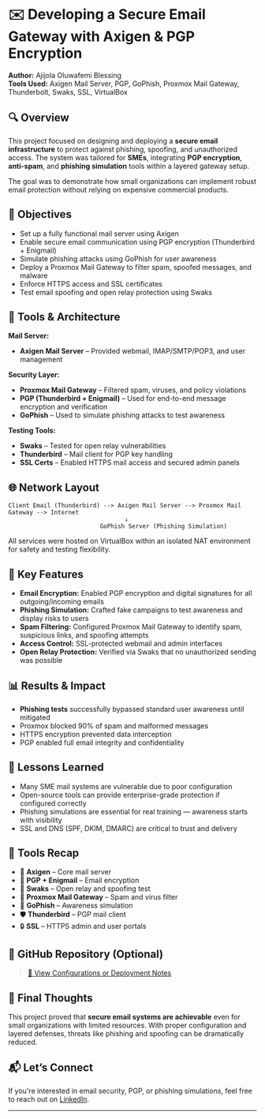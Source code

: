 # ✉️ Developing a Secure Email Gateway with Axigen & PGP Encryption

**Author:** Ajijola Oluwafemi Blessing  
**Tools Used:** Axigen Mail Server, PGP, GoPhish, Proxmox Mail Gateway, Thunderbolt, Swaks, SSL, VirtualBox



## 🔍 Overview

This project focused on designing and deploying a **secure email infrastructure** to protect against phishing, spoofing, and unauthorized access. The system was tailored for **SMEs**, integrating **PGP encryption**, **anti-spam**, and **phishing simulation** tools within a layered gateway setup.

The goal was to demonstrate how small organizations can implement robust email protection without relying on expensive commercial products.



## 🧱 Objectives

- Set up a fully functional mail server using Axigen  
- Enable secure email communication using PGP encryption (Thunderbird + Enigmail)  
- Simulate phishing attacks using GoPhish for user awareness  
- Deploy a Proxmox Mail Gateway to filter spam, spoofed messages, and malware  
- Enforce HTTPS access and SSL certificates  
- Test email spoofing and open relay protection using Swaks



## 🔧 Tools & Architecture

**Mail Server:**  
- **Axigen Mail Server** – Provided webmail, IMAP/SMTP/POP3, and user management

**Security Layer:**  
- **Proxmox Mail Gateway** – Filtered spam, viruses, and policy violations  
- **PGP (Thunderbird + Enigmail)** – Used for end-to-end message encryption and verification  
- **GoPhish** – Used to simulate phishing attacks to test awareness

**Testing Tools:**  
- **Swaks** – Tested for open relay vulnerabilities  
- **Thunderbird** – Mail client for PGP key handling  
- **SSL Certs** – Enabled HTTPS mail access and secured admin panels



## 🌐 Network Layout

```
Client Email (Thunderbird) --> Axigen Mail Server --> Proxmox Mail Gateway --> Internet
                                 ↓
                          GoPhish Server (Phishing Simulation)
```

All services were hosted on VirtualBox within an isolated NAT environment for safety and testing flexibility.



## 🔬 Key Features

- **Email Encryption:** Enabled PGP encryption and digital signatures for all outgoing/incoming emails  
- **Phishing Simulation:** Crafted fake campaigns to test awareness and display risks to users  
- **Spam Filtering:** Configured Proxmox Mail Gateway to identify spam, suspicious links, and spoofing attempts  
- **Access Control:** SSL-protected webmail and admin interfaces  
- **Open Relay Protection:** Verified via Swaks that no unauthorized sending was possible



## 📊 Results & Impact

- **Phishing tests** successfully bypassed standard user awareness until mitigated  
- Proxmox blocked 90% of spam and malformed messages  
- HTTPS encryption prevented data interception  
- PGP enabled full email integrity and confidentiality



## 🧠 Lessons Learned

- Many SME mail systems are vulnerable due to poor configuration  
- Open-source tools can provide enterprise-grade protection if configured correctly  
- Phishing simulations are essential for real training — awareness starts with visibility  
- SSL and DNS (SPF, DKIM, DMARC) are critical to trust and delivery



## 🧪 Tools Recap

- 📨 **Axigen** – Core mail server  
- 🔐 **PGP + Enigmail** – Email encryption  
- 🧪 **Swaks** – Open relay and spoofing test  
- 🦠 **Proxmox Mail Gateway** – Spam and virus filter  
- 🧠 **GoPhish** – Awareness simulation  
- 🛡️ **Thunderbird** – PGP mail client  
- 🔒 **SSL** – HTTPS admin and user portals



## 📎 GitHub Repository (Optional)

> [🔗 View Configurations or Deployment Notes](https://github.com/oluwafemiab/email-security-gateway/)



## 🧠 Final Thoughts

This project proved that **secure email systems are achievable** even for small organizations with limited resources. With proper configuration and layered defenses, threats like phishing and spoofing can be dramatically reduced.



## 📬 Let’s Connect

If you're interested in email security, PGP, or phishing simulations, feel free to reach out on [LinkedIn](https://www.linkedin.com/in/ajijola-oluwafemi-ba839712a).

---
